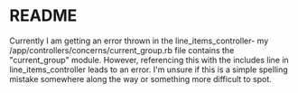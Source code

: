 # README

Currently I am getting an error thrown in the line_items_controller- my /app/controllers/concerns/current_group.rb file contains the "current_group" module. However, referencing this with the includes line in line_items_controller leads to an error. I'm unsure if this is a simple spelling mistake somewhere along the way or something more difficult to spot.
